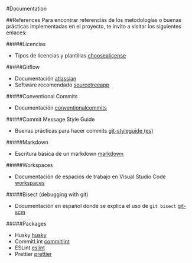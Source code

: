 #Documentation

##References
Para encontrar referencias de los metodologías o buenas prácticas implementadas en el proyecto, te invito a visitar los siguientes enlaces:

#####Licencias

-   Tipos de licencias y plantillas [choosealicense](https://choosealicense.com/)

#####Gitflow

-   Documentación [atlassian](https://www.atlassian.com/es/git/tutorials/comparing-workflows/gitflow-workflow)
-   Software recomendado [sourcetreeapp](https://www.sourcetreeapp.com/)

#####Conventional Commits

-   Documentación [conventionalcommits](https://www.conventionalcommits.org/en/v1.0.0/)

#####Commit Message Style Guide

-   Buenas prácticas para hacer commits [git-styleguide (es)](https://codigofacilito.com/articulos/buenas-practicas-en-commits-de-git)

#####Markdown

-   Escritura básica de un markdown [markdown](https://docs.github.com/es/github/writing-on-github/basic-writing-and-formatting-syntax)

#####Workspaces

-   Documentación de espacios de trabajo en Visual Studio Code [workspaces](https://code.visualstudio.com/docs/editor/workspaces)

#####Bisect (debugging with git)

-   Documentación en español donde se explica el uso de `git bisect` [git-scm](https://git-scm.com/book/es/v2/Herramientas-de-Git-Haciendo-debug-con-Git)

#####Packages

-   Husky [husky](https://github.com/typicode/husky)
-   CommitLint [commitlint](https://github.com/conventional-changelog/commitlint)
-   ESLint [eslint](https://github.com/eslint/eslint)
-   Prettier [prettier](https://github.com/prettier/prettier)
